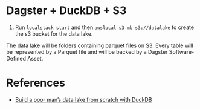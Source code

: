 # Dagster + DuckDB + S3

1) Run `localstack start` and then `awslocal s3 mb s3://datalake` to create the s3 bucket for the data lake.

The data lake will be folders containing parquet files on S3. Every table will be represented by a Parquet file and will be backed by a Dagster Software-Defined Asset.

# References

- [Build a poor man’s data lake from scratch with DuckDB](https://dagster.io/blog/duckdb-data-lake)